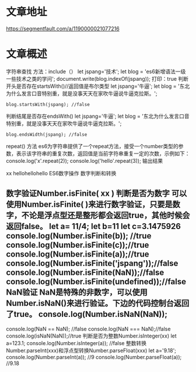 # 文章地址
https://segmentfault.com/a/1190000021077216

# 文章概述 
字符串查找
方法：include（）
let jspang='技术';
let blog = 'es6新增语法一级一些技术之类的学问';
document.write(blog.indexOf(jspang));
打印：true
判断开头是否存在startsWith()//返回值是布尔类型
    let jspang='牛逼';
    let blog = '东北为什么发言口音特别重，就是没事天天在家吹牛逼说牛逼克拉斯。';

    blog.startsWith(jspang); //false
判断结尾是否存在endsWith()
    let jspang='牛逼';
    let blog = '东北为什么发言口音特别重，就是没事天天在家吹牛逼说牛逼克拉斯。';

    blog.endsWidth(jspang); //false
repeat() 方法 es6为字符串提供了一个repeat方法，接受一个number类型的参数，表示该字符串的重复次数，返回值是当前字符串重复一定的次数，示例如下：
console.log('x'.repeat(2));
console.log('hello'.repeat(3));
输出结果

xx
hellohellohello
ES6数字操作
数字判断和转换

数字验证Number.isFinite( xx ) 判断是否为数字 可以使用Number.isFinite( )来进行数字验证，只要是数字，不论是浮点型还是整形都会返回true，其他时候会返回false。
let a= 11/4;
let b=11
let c=3.1475926
console.log(Number.isFinite(b)); //true
console.log(Number.isFinite(c));//true
console.log(Number.isFinite(a));//true
console.log(Number.isFinite('jspang'));//false
console.log(Number.isFinite(NaN));//false
console.log(Number.isFinite(undefined));//false
NaN验证 NaN是特殊的非数字，可以使用Number.isNaN()来进行验证。下边的代码控制台返回了true。
console.log(Number.isNaN(NaN));
--------------------------------
console.log(NaN == NaN); //false
console.log(NaN === NaN);//false
console.log(isNaN(NaN));//true
判断是否为整数Number.isInteger(xx)
let a=123.1;
console.log(Number.isInteger(a)); //false
整数转换Number.parseInt(xxx)和浮点型转换Number.parseFloat(xxx)
let a='9.18';
console.log(Number.parseInt(a));  //9
console.log(Number.parseFloat(a)); //9.18